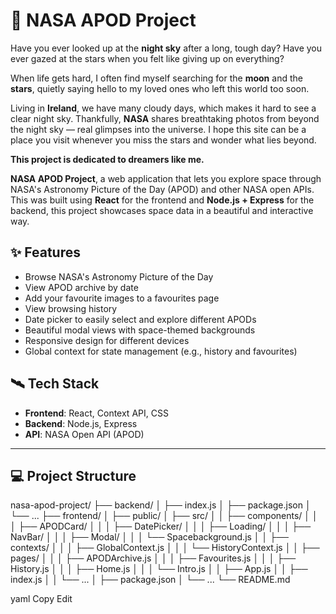 # 🚀 NASA APOD Project
Have you ever looked up at the **night sky** after a long, tough day? Have you ever gazed at the stars when you felt like giving up on everything?

When life gets hard, I often find myself searching for the **moon** and the **stars**, quietly saying hello to my loved ones who left this world too soon. 

Living in **Ireland**, we have many cloudy days, which makes it hard to see a clear night sky. Thankfully, **NASA** shares breathtaking photos from beyond the night sky — real glimpses into the universe. I hope this site can be a place you visit whenever you miss the stars and wonder what lies beyond.

**This project is dedicated to dreamers like me.**

**NASA APOD Project**, a web application that lets you explore space through NASA's Astronomy Picture of the Day (APOD) and other NASA open APIs. This was built using **React** for the frontend and **Node.js + Express** for the backend, this project showcases space data in a beautiful and interactive way.

## ✨ Features

- Browse NASA's Astronomy Picture of the Day
- View APOD archive by date
- Add your favourite images to a favourites page
- View browsing history
- Date picker to easily select and explore different APODs
- Beautiful modal views with space-themed backgrounds
- Responsive design for different devices
- Global context for state management (e.g., history and favourites)

## 🛰️ Tech Stack

- **Frontend**: React, Context API, CSS
- **Backend**: Node.js, Express
- **API**: NASA Open API (APOD)

---

## 💻 Project Structure
nasa-apod-project/
├── backend/
│ ├── index.js
│ ├── package.json
│ └── ...
├── frontend/
│ ├── public/
│ ├── src/
│ │ ├── components/
│ │ │ ├── APODCard/
│ │ │ ├── DatePicker/
│ │ │ ├── Loading/
│ │ │ ├── NavBar/
│ │ │ ├── Modal/
│ │ │ └── Spacebackground.js
│ │ ├── contexts/
│ │ │ ├── GlobalContext.js
│ │ │ └── HistoryContext.js
│ │ ├── pages/
│ │ │ ├── APODArchive.js
│ │ │ ├── Favourites.js
│ │ │ ├── History.js
│ │ │ ├── Home.js
│ │ │ └── Intro.js
│ │ ├── App.js
│ │ ├── index.js
│ │ └── ...
│ ├── package.json
│ └── ...
└── README.md

yaml
Copy
Edit


